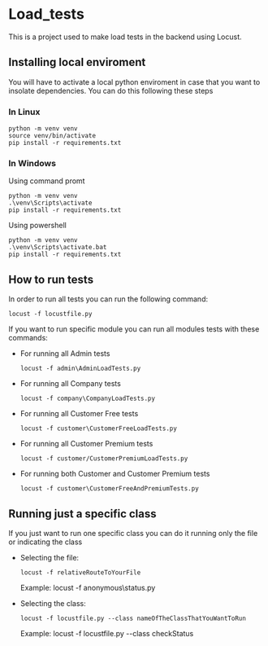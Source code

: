 # Load_tests

This is a project used to make load tests in the backend using Locust.

## Installing local enviroment

You will have to activate a local python enviroment in case that you want to insolate dependencies. You can do this following these steps

### In Linux

``` bin/bash
python -m venv venv 
source venv/bin/activate
pip install -r requirements.txt
```

### In Windows

Using command promt

``` bin/bash
python -m venv venv 
.\venv\Scripts\activate
pip install -r requirements.txt
```

Using powershell

``` bin/bash
python -m venv venv 
.\venv\Scripts\activate.bat
pip install -r requirements.txt
```

## How to run tests

In order to run all tests you can run the following command:

``` bin/bash
locust -f locustfile.py
```

If you want to run specific module you can run all modules tests with these commands:

- For running all Admin tests

    ``` bin/bash
    locust -f admin\AdminLoadTests.py
    ```

- For running all Company tests

    ``` bin/bash
    locust -f company\CompanyLoadTests.py
    ```

- For running all Customer Free tests

    ``` bin/bash
    locust -f customer\CustomerFreeLoadTests.py
    ```

- For running all Customer Premium tests

    ``` bin/bash
    locust -f customer/CustomerPremiumLoadTests.py
    ```

- For running both Customer and Customer Premium tests

    ``` bin/bash
    locust -f customer\CustomerFreeAndPremiumTests.py
    ```

## Running just a specific class

If you just want to run one specific class you can do it running only the file or indicating the class

- Selecting the file:

    ``` bin/bash
    locust -f relativeRouteToYourFile
    ```

    Example: locust -f anonymous\status.py

- Selecting the class:

    ``` bin/bash
    locust -f locustfile.py --class nameOfTheClassThatYouWantToRun
    ```

    Example: locust -f locustfile.py --class checkStatus
